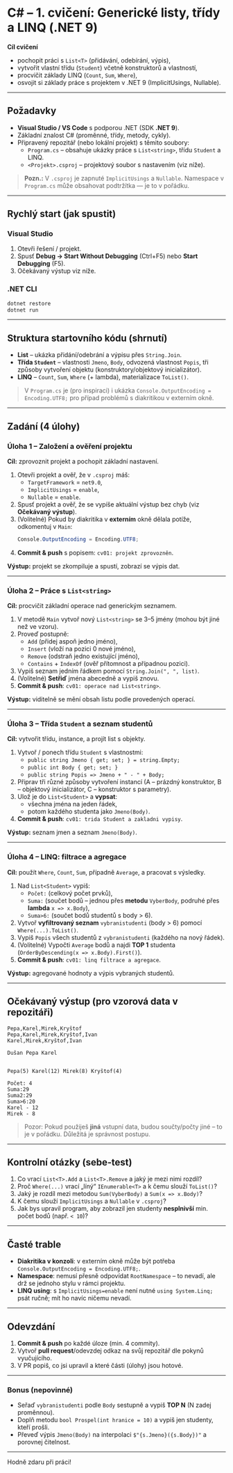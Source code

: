 # C# – 1. cvičení: Generické listy, třídy a LINQ (.NET 9)

**Cíl cvičení**  
- pochopit práci s `List<T>` (přidávání, odebírání, výpis),  
- vytvořit vlastní třídu (`Student`) včetně konstruktorů a vlastností,  
- procvičit základy LINQ (`Count`, `Sum`, `Where`),  
- osvojit si základy práce s projektem v .NET 9 (ImplicitUsings, Nullable).

---

## Požadavky

- **Visual Studio / VS Code** s podporou .NET (SDK **.NET 9**).  
- Základní znalost C# (proměnné, třídy, metody, cykly).  
- Připravený repozitář (nebo lokální projekt) s těmito soubory:
  - `Program.cs` – obsahuje ukázky práce s `List<string>`, třídu `Student` a LINQ.
  - `<Projekt>.csproj` – projektový soubor s nastavením (viz níže).

> **Pozn.:** V `.csproj` je zapnuté `ImplicitUsings` a `Nullable`. Namespace v `Program.cs` může obsahovat podtržítka — je to v pořádku.

---

## Rychlý start (jak spustit)

### Visual Studio
1. Otevři řešení / projekt.
2. Spusť **Debug → Start Without Debugging** (Ctrl+F5) nebo **Start Debugging** (F5).
3. Očekávaný výstup viz níže.

### .NET CLI
```bash
dotnet restore
dotnet run
```

---

## Struktura startovního kódu (shrnutí)

- **List<string>** – ukázka přidání/odebrání a výpisu přes `String.Join`.
- **Třída `Student`** – vlastnosti `Jmeno`, `Body`, odvozená vlastnost `Popis`, tři způsoby vytvoření objektu (konstruktory/objektový inicializátor).
- **LINQ** – `Count`, `Sum`, `Where` (+ lambda), materializace `ToList()`.

> V `Program.cs` je (pro inspiraci) i ukázka `Console.OutputEncoding = Encoding.UTF8;` pro případ problémů s diakritikou v externím okně.

---

## Zadání (4 úlohy)

### Úloha 1 – Založení a ověření projektu
**Cíl:** zprovoznit projekt a pochopit základní nastavení.

1. Otevři projekt a ověř, že v `.csproj` máš:
   - `TargetFramework` = `net9.0`,
   - `ImplicitUsings` = `enable`,
   - `Nullable` = `enable`.
2. Spusť projekt a ověř, že se vypíše aktuální výstup bez chyb (viz **Očekávaný výstup**).
3. (Volitelné) Pokud by diakritika v **externím** okně dělala potíže, odkomentuj v `Main`:
   ```csharp
   Console.OutputEncoding = Encoding.UTF8;
   ```
4. **Commit & push** s popisem: `cv01: projekt zprovozněn`.

**Výstup:** projekt se zkompiluje a spustí, zobrazí se výpis dat.

---

### Úloha 2 – Práce s `List<string>`
**Cíl:** procvičit základní operace nad generickým seznamem.

1. V metodě `Main` vytvoř nový `List<string>` se 3–5 jmény (mohou být jiné než ve vzoru).
2. Proveď postupně:
   - `Add` (přidej aspoň jedno jméno),
   - `Insert` (vloží na pozici 0 nové jméno),
   - `Remove` (odstraň jedno existující jméno),
   - `Contains` + `IndexOf` (ověř přítomnost a případnou pozici).
3. Vypiš seznam jedním řádkem pomocí `String.Join(", ", list)`.
4. (Volitelné) **Setřiď** jména abecedně a vypiš znovu.
5. **Commit & push**: `cv01: operace nad List<string>`.

**Výstup:** viditelně se mění obsah listu podle provedených operací.

---

### Úloha 3 – Třída `Student` a seznam studentů
**Cíl:** vytvořit třídu, instance, a projít list s objekty.

1. Vytvoř / ponech třídu `Student` s vlastnostmi:
   - `public string Jmeno { get; set; } = string.Empty;`
   - `public int Body { get; set; }`
   - `public string Popis => Jmeno + " - " + Body;`
2. Připrav tři různé způsoby vytvoření instancí (A – prázdný konstruktor, B – objektový inicializátor, C – konstruktor s parametry).
3. Ulož je do `List<Student>` a **vypsat**:
   - všechna jména na jeden řádek,
   - potom každého studenta jako `Jmeno(Body)`.
4. **Commit & push**: `cv01: trida Student a zakladni vypisy`.

**Výstup:** seznam jmen a seznam `Jmeno(Body)`.

---

### Úloha 4 – LINQ: filtrace a agregace
**Cíl:** použít `Where`, `Count`, `Sum`, případně `Average`, a pracovat s výsledky.

1. Nad `List<Student>` vypiš:
   - `Počet:` (celkový počet prvků),
   - `Suma:` (součet bodů – jednou přes **metodu** `VyberBody`, podruhé přes **lambda** `x => x.Body`),
   - `Suma>6:` (součet bodů studentů s body > 6).
2. Vytvoř **vyfiltrovaný seznam** `vybranistudenti` (body > 6) pomocí `Where(...).ToList()`.
3. Vypiš `Popis` všech studentů z `vybranistudenti` (každého na nový řádek).
4. (Volitelné) Vypočti `Average` bodů a najdi **TOP 1** studenta (`OrderByDescending(x => x.Body).First()`).
5. **Commit & push**: `cv01: linq filtrace a agregace`.

**Výstup:** agregované hodnoty a výpis vybraných studentů.

---

## Očekávaný výstup (pro vzorová data v repozitáři)

```
Pepa,Karel,Mirek,Kryštof
Pepa,Karel,Mirek,Kryštof,Ivan
Karel,Mirek,Kryštof,Ivan

Dušan Pepa Karel


Pepa(5) Karel(12) Mirek(8) Kryštof(4)

Počet: 4
Suma:29
Suma2:29
Suma>6:20
Karel - 12
Mirek - 8
```

> Pozor: Pokud použiješ **jiná** vstupní data, budou součty/počty jiné – to je v pořádku. Důležitá je správnost postupu.

---

## Kontrolní otázky (sebe‑test)

1. Co vrací `List<T>.Add` a `List<T>.Remove` a jaký je mezi nimi rozdíl?  
2. Proč `Where(...)` vrací „líný“ `IEnumerable<T>` a k čemu slouží `ToList()`?  
3. Jaký je rozdíl mezi metodou `Sum(VyberBody)` a `Sum(x => x.Body)`?  
4. K čemu slouží `ImplicitUsings` a `Nullable` v `.csproj`?  
5. Jak bys upravil program, aby zobrazil jen studenty **nesplnivší** min. počet bodů (např. `< 10`)?

---

## Časté trable

- **Diakritika v konzoli**: v externím okně může být potřeba `Console.OutputEncoding = Encoding.UTF8;`.  
- **Namespace**: nemusí přesně odpovídat `RootNamespace` – to nevadí, ale drž se jednoho stylu v rámci projektu.  
- **LINQ using**: s `ImplicitUsings=enable` není nutné `using System.Linq;` psát ručně; mít ho navíc ničemu nevadí.

---

## Odevzdání

1. **Commit & push** po každé úloze (min. 4 commity).  
2. Vytvoř **pull request**/odevzdej odkaz na svůj repozitář dle pokynů vyučujícího.  
3. V PR popiš, co jsi upravil a které části (úlohy) jsou hotové.

---

### Bonus (nepovinné)

- Seřaď `vybranistudenti` podle `Body` sestupně a vypiš **TOP N** (N zadej proměnnou).  
- Doplň metodu `bool Prospel(int hranice = 10)` a vypiš jen studenty, kteří prošli.  
- Převeď výpis `Jmeno(Body)` na interpolaci `$"{s.Jmeno}({s.Body})"` a porovnej čitelnost.

---

Hodně zdaru při práci!
